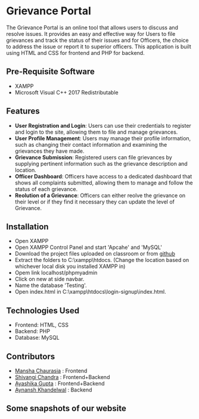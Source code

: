 
# Grievance Portal

The Grievance Portal is an online tool that allows users to discuss and resolve issues. It provides an easy and effective way for Users to file grievances and track the status of their issues and for Officers, the choice to address the issue or report it to superior officers. This application is built using HTML and CSS for frontend and PHP for backend.




## Pre-Requisite Software

* XAMPP
* Microsoft Visual C++ 2017 Redistributable
## Features

- **User Registration and Login**: Users can use their credentials to register and login to the site, allowing them to file and manage grievances.
- **User Profile Management**: Users may manage their profile information, such as changing their contact information and examining the grievances they have made.
- **Grievance Submission**: Registered users can file grievances by supplying pertinent information such as the grievance description and location.
- **Officer Dashboard**: Officers have access to a dedicated dashboard that shows all complaints submitted, allowing them to manage and follow the status of each grievance.
- **Reolution of a Grievance**: Officers can either reolve the grievance on their level or if they find it necessary they can update the level of Grievance.


## Installation

- Open XAMPP
- Open XAMPP Control Panel and start 'Apcahe' and 'MySQL'
- Download the project files uploaded on classroom or from [github](https://github.com/shivangi806/Grievance-Portal)
- Extract the folders to C:\xampp\htdocs. (Change the location based on whichever local disk you installed XAMPP in)
- Opem link localhost/phpmyadmin
- Click on new at side navbar.
- Name the database 'Testing'.
- Open index.html in C:\xampp\htdocs\login-signup\index.html.
## Technologies Used

- Frontend: HTML, CSS
- Backend: PHP
- Database: MySQL
## Contributors

- [Mansha Chaurasia](https://github.com/Mansha7) : Frontend
- [Shivangi Chandra](https://github.com/shivangi806) : Frontend+Backend
- [Ayashika Gupta](https://github.com/Ayashika) : Frontend+Backend
- [Aynansh Khandelwal](https://github.com/Aynansh) : Backend

## Some snapshots of our website


